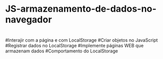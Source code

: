 # JS-armazenamento-de-dados-no-navegador
#
#Interajir com a página e com LocalStorage
#Criar objetos no JavaScript
#Registrar dados no LocalStorage
#Implemente páginas WEB que armazenam dados
#Comportamento do LocalStorage
